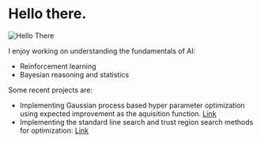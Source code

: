 # Hello there.
![Hello There](https://tenor.com/brdHT.gif)


I enjoy working on understanding the fundamentals of AI:
   - Reinforcement learning
   - Bayesian reasoning and statistics

Some recent projects are:
  - Implementing Gaussian process based hyper parameter optimization using expected improvement as the aquisition function. [Link](https://github.com/sachag678/100DaysofCode/blob/master/algorithms/bayesianOptimizer.py)
  - Implementing the standard line search and trust region search methods for optimization: [Link](https://github.com/sachag678/optimization)
  



